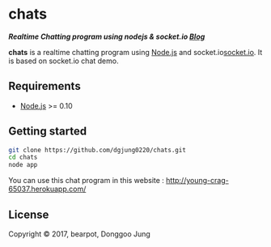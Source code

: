 # chats

_**Realtime Chatting program using nodejs & socket.io [Blog][bearpot]**_

**chats** is a realtime chatting program using [Node.js][nodejs] and socket.io[socket.io]. It is based on socket.io chat demo.

## Requirements

* [Node.js][nodejs] >= 0.10

## Getting started

```bash
git clone https://github.com/dgjung0220/chats.git
cd chats
node app
```
You can use this chat program in this website : http://young-crag-65037.herokuapp.com/

## License

Copyright © 2017, bearpot, Donggoo Jung

[nodejs]: <http://nodejs.org/>
[socket.io]: <http://socket.io>
[bearpot]: <http://bearpot.net>